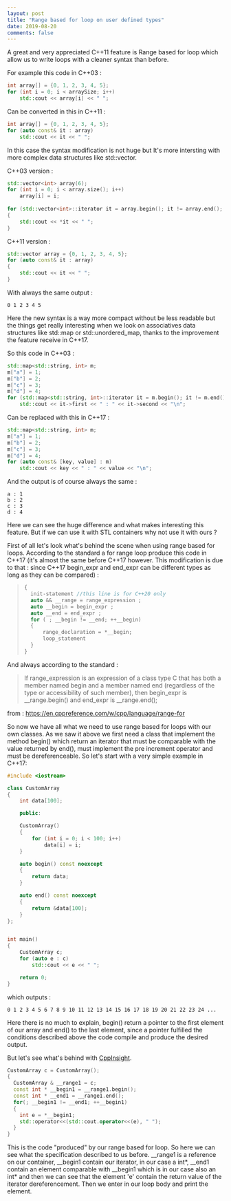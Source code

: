 ```yaml
---
layout: post
title: "Range based for loop on user defined types"
date: 2019-08-20
comments: false
---
```


A great and very appreciated C++11 feature is Range based for loop which allow us to write loops with a cleaner syntax than before.

For example this code in C++03 :
```cpp
int array[] = {0, 1, 2, 3, 4, 5};
for (int i = 0; i < arraySize; i++)
    std::cout << array[i] << " ";
```
Can be converted in this in C++11 :

```cpp
int array[] = {0, 1, 2, 3, 4, 5};
for (auto const& it : array)
    std::cout << it << " ";
```

In this case the syntax modification is not huge but It's more intersting with more complex data structures like std::vector.

C++03 version :
```cpp
std::vector<int> array(6);
for (int i = 0; i < array.size(); i++)
    array[i] = i;
    
for (std::vector<int>::iterator it = array.begin(); it != array.end(); ++it)
{
    std::cout << *it << " ";
}
```
C++11 version :
```cpp
std::vector array = {0, 1, 2, 3, 4, 5};
for (auto const& it : array)
{
    std::cout << it << " ";
}
```

With always the same output :
```
0 1 2 3 4 5 
```
<!--more-->
Here the new syntax is a way more compact without be less readable but the things get really interesting when we look on associatives data structures like std::map or std::unordered_map, thanks to the improvement the feature receive in C++17.

So this code in C++03 : 
```cpp
std::map<std::string, int> m;
m["a"] = 1;
m["b"] = 2;
m["c"] = 3;
m["d"] = 4;
for (std::map<std::string, int>::iterator it = m.begin(); it != m.end(); ++it)
    std::cout << it->first << " : " << it->second << "\n";
```

Can be replaced with this in C++17 :
```cpp
std::map<std::string, int> m;
m["a"] = 1;
m["b"] = 2;
m["c"] = 3;
m["d"] = 4;
for (auto const& [key, value] : m)
    std::cout << key << " : " << value << "\n";
```
And the output is of course always the same :
```
a : 1
b : 2
c : 3
d : 4
```

Here we can see the huge difference and what makes interesting this feature.
But if we can use it with STL containers why not use it with ours ?

First of all let's look what's behind the scene when using range based for loops.
According to the standard a for range loop produce this code in C++17 (it's almost the same before C++17 however. This modification is due to that : since C++17 begin_expr and end_expr can be different types as long as they can be compared) :
> ```cpp
> {
>   init-statement //this line is for C++20 only
>   auto && __range = range_expression ;
>   auto __begin = begin_expr ;
>   auto __end = end_expr ;
>   for ( ; __begin != __end; ++__begin) 
>   {
>       range_declaration = *__begin;
>       loop_statement
>   }
>} 
> ```

And always according to the standard :
> If range_expression is an expression of a class type C that has both a member named begin and a member named end (regardless of the type or accessibility of such member), then begin_expr is __range.begin() and end_expr is __range.end();  
  
 from : https://en.cppreference.com/w/cpp/language/range-for  

So now we have all what we need to use range based for loops with our own classes. As we saw it above we first need a class that implement the method begin() which return an iterator that must be comparable with the value returned by end(), must implement the pre increment operator and must be dereferenceable.
So let's start with a very simple example in C++17:
```cpp
#include <iostream>

class CustomArray
{
    int data[100];

    public:

    CustomArray()
    {  
        for (int i = 0; i < 100; i++)
            data[i] = i;
    }

    auto begin() const noexcept
    {
        return data;
    }

    auto end() const noexcept
    {
        return &data[100];
    }
};


int main()
{
    CustomArray c;
    for (auto e : c)
        std::cout << e << " ";

    return 0;
}
```

which outputs :
```
0 1 2 3 4 5 6 7 8 9 10 11 12 13 14 15 16 17 18 19 20 21 22 23 24 ...
```

Here there is no much to explain, begin() return a pointer to the first element of our array and end() to the last element, since a pointer fulfilled the conditions described above the code compile and produce the desired output.

But let's see what's behind with [CppInsight](https://cppinsights.io/).
```cpp
CustomArray c = CustomArray();
{
  CustomArray & __range1 = c;
  const int * __begin1 = __range1.begin();
  const int * __end1 = __range1.end();
  for(; __begin1 != __end1; ++__begin1) 
  {
    int e = *__begin1;
    std::operator<<(std::cout.operator<<(e), " ");
  }
}
```

This is the code "produced" by our range based for loop. So here we can see what the specification described to us before.
__range1 is a reference on our container, __begin1 contain our iterator, in our case a int*, __end1 contain an element comparable with __begin1 which is in our case also an int* and then we can see that the element 'e' contain the return value of the iterator dereferencement.
Then we enter in our loop body and print the element.
